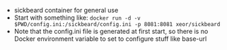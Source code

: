 * sickbeard container for general use
* Start with something like: `docker run -d -v $PWD/config.ini:/sickbeard/config.ini -p 8081:8081 xeor/sickbeard`
* Note that the config.ini file is generated at first start, so there is no Docker environment variable to set to configure stuff like base-url
